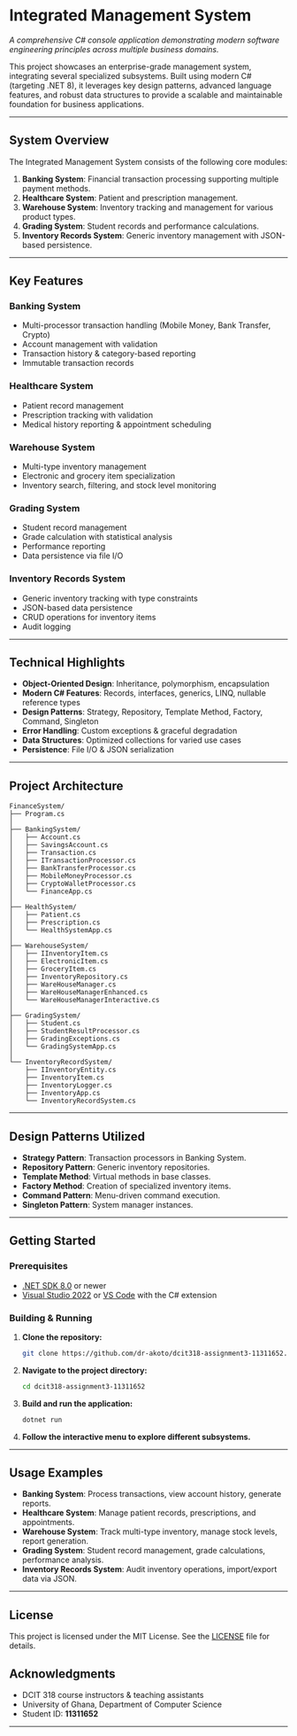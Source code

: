 # Integrated Management System

_A comprehensive C# console application demonstrating modern software engineering principles across multiple business domains._

This project showcases an enterprise-grade management system, integrating several specialized subsystems. Built using modern C# (targeting .NET 8), it leverages key design patterns, advanced language features, and robust data structures to provide a scalable and maintainable foundation for business applications.

---

## System Overview

The Integrated Management System consists of the following core modules:

1. **Banking System**: Financial transaction processing supporting multiple payment methods.
2. **Healthcare System**: Patient and prescription management.
3. **Warehouse System**: Inventory tracking and management for various product types.
4. **Grading System**: Student records and performance calculations.
5. **Inventory Records System**: Generic inventory management with JSON-based persistence.

---

## Key Features

### Banking System
- Multi-processor transaction handling (Mobile Money, Bank Transfer, Crypto)
- Account management with validation
- Transaction history & category-based reporting
- Immutable transaction records

### Healthcare System
- Patient record management
- Prescription tracking with validation
- Medical history reporting & appointment scheduling

### Warehouse System
- Multi-type inventory management
- Electronic and grocery item specialization
- Inventory search, filtering, and stock level monitoring

### Grading System
- Student record management
- Grade calculation with statistical analysis
- Performance reporting
- Data persistence via file I/O

### Inventory Records System
- Generic inventory tracking with type constraints
- JSON-based data persistence
- CRUD operations for inventory items
- Audit logging

---

## Technical Highlights

- **Object-Oriented Design**: Inheritance, polymorphism, encapsulation
- **Modern C# Features**: Records, interfaces, generics, LINQ, nullable reference types
- **Design Patterns**: Strategy, Repository, Template Method, Factory, Command, Singleton
- **Error Handling**: Custom exceptions & graceful degradation
- **Data Structures**: Optimized collections for varied use cases
- **Persistence**: File I/O & JSON serialization

---

## Project Architecture

```
FinanceSystem/
├── Program.cs
│
├── BankingSystem/
│   ├── Account.cs
│   ├── SavingsAccount.cs
│   ├── Transaction.cs
│   ├── ITransactionProcessor.cs
│   ├── BankTransferProcessor.cs
│   ├── MobileMoneyProcessor.cs
│   ├── CryptoWalletProcessor.cs
│   └── FinanceApp.cs
│
├── HealthSystem/
│   ├── Patient.cs
│   ├── Prescription.cs
│   └── HealthSystemApp.cs
│
├── WarehouseSystem/
│   ├── IInventoryItem.cs
│   ├── ElectronicItem.cs
│   ├── GroceryItem.cs
│   ├── InventoryRepository.cs
│   ├── WareHouseManager.cs
│   ├── WareHouseManagerEnhanced.cs
│   └── WareHouseManagerInteractive.cs
│
├── GradingSystem/
│   ├── Student.cs
│   ├── StudentResultProcessor.cs
│   ├── GradingExceptions.cs
│   └── GradingSystemApp.cs
│
└── InventoryRecordSystem/
    ├── IInventoryEntity.cs
    ├── InventoryItem.cs
    ├── InventoryLogger.cs
    ├── InventoryApp.cs
    └── InventoryRecordSystem.cs
```

---

## Design Patterns Utilized

- **Strategy Pattern**: Transaction processors in Banking System.
- **Repository Pattern**: Generic inventory repositories.
- **Template Method**: Virtual methods in base classes.
- **Factory Method**: Creation of specialized inventory items.
- **Command Pattern**: Menu-driven command execution.
- **Singleton Pattern**: System manager instances.

---

## Getting Started

### Prerequisites

- [.NET SDK 8.0](https://dotnet.microsoft.com/en-us/download/dotnet/8.0) or newer
- [Visual Studio 2022](https://visualstudio.microsoft.com/) or [VS Code](https://code.visualstudio.com/) with the C# extension

### Building & Running

1. **Clone the repository:**
   ```sh
   git clone https://github.com/dr-akoto/dcit318-assignment3-11311652.git
   ```
2. **Navigate to the project directory:**
   ```sh
   cd dcit318-assignment3-11311652
   ```
3. **Build and run the application:**
   ```sh
   dotnet run
   ```
4. **Follow the interactive menu to explore different subsystems.**

---

## Usage Examples

- **Banking System**: Process transactions, view account history, generate reports.
- **Healthcare System**: Manage patient records, prescriptions, and appointments.
- **Warehouse System**: Track multi-type inventory, manage stock levels, report generation.
- **Grading System**: Student record management, grade calculations, performance analysis.
- **Inventory Records System**: Audit inventory operations, import/export data via JSON.

---

## License

This project is licensed under the MIT License. See the [LICENSE](LICENSE) file for details.

## Acknowledgments

- DCIT 318 course instructors & teaching assistants
- University of Ghana, Department of Computer Science  
- Student ID: **11311652**

---

